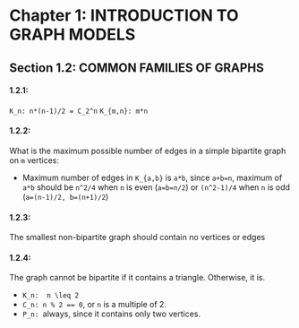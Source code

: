# Chapter 1:  INTRODUCTION TO GRAPH MODELS

## Section 1.2: COMMON FAMILIES OF GRAPHS

#### 1.2.1: 
``K_n: n*(n-1)/2 = C_2^n``
``K_{m,n}: m*n``

#### 1.2.2:
What is the maximum possible number of edges in a simple bipartite graph on `m` vertices:
- Maximum number of edges in ``K_{a,b}`` is `a*b`, since `a+b=n`, maximum of `a*b` should be `n^2/4` when ``n`` is even (`a=b=n/2`) or `(n^2-1)/4` when `n` is odd (`a=(n-1)/2, b=(n+1)/2`)

#### 1.2.3: 
The smallest non-bipartite graph should contain no vertices or edges

#### 1.2.4:
The graph cannot be bipartite if it contains a triangle. Otherwise, it is.
-  `K_n:  n \leq 2`
-  `C_n: n % 2 == 0`, or `n` is a multiple of 2.
-  `P_n: `always, since it contains only two vertices.



